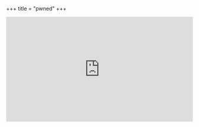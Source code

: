 +++
title = "pwned"
+++



<div style=" position:relative; padding-bottom:56.25%; height:0; overflow:hidden;"> 
    <iframe style="width:100%;height:100%;position:absolute;left:0px;top:0px;overflow:hidden" 
        frameborder="0" 
        type="text/html" 
        src="https://www.dailymotion.com/embed/video/x5ykzv?autoplay=1" 
        width="100%" 
        height="100%"
        allowfullscreen 
        title="Dailymotion Video Player" 
        allow="autoplay; web-share"> 
    </iframe> 
</div>



